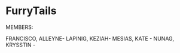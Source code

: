 # FurryTails
 
 MEMBERS:

 FRANCISCO, ALLEYNE- 
 LAPINIG, KEZIAH- 
 MESIAS, KATE - 
 NUNAG, KRYSSTIN -
